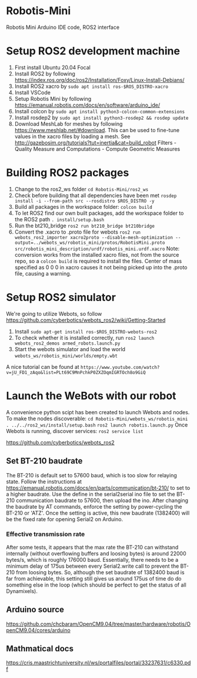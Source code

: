 # Robotis-Mini

Robotis Mini Arduino IDE code, ROS2 interface

# Setup ROS2 development machine

1. First install Ubuntu 20.04 Focal
2. Install ROS2 by following https://index.ros.org/doc/ros2/Installation/Foxy/Linux-Install-Debians/
3. Install ROS2 xacro by `sudo apt install ros-$ROS_DISTRO-xacro`
4. Install VSCode
5. Setup Robotis Mini by following https://emanual.robotis.com/docs/en/software/arduino_ide/
6. Install colcon by `sudo apt install python3-colcon-common-extensions`
7. Install rosdep2 by `sudo apt install python3-rosdep2 && rosdep update`
8. Download MeshLab for meshes by following https://www.meshlab.net/#download. This can be used to fine-tune values in the xacro files by loading a mesh. See http://gazebosim.org/tutorials?tut=inertia&cat=build_robot
   Filters - Quality Measure and Computations - Compute Geometric Measures

# Building ROS2 packages

1. Change to the ros2_ws folder `cd Robotis-Mini/ros2_ws`
2. Check before building that all dependencies have been met `rosdep install -i --from-path src --rosdistro $ROS_DISTRO -y`
3. Build all packages in the workspace folder: `colcon build`
4. To let ROS2 find our own built packages, add the workspace folder to the ROS2 path `. install/setup.bash`
5. Run the bt210_bridge `ros2 run bt210_bridge bt210bridge`
6. Convert the .xacro to .proto file for webots `ros2 run webots_ros2_importer xacro2proto --disable-mesh-optimization --output=../webots_ws/robotis_mini/protos/RobotisMini.proto src/robotis_mini_description/urdf/robotis_mini.urdf.xacro` Note: conversion works from the installed xacro files, not from the source repo, so a `colcon build` is required to install the files. Center of mass specified as 0 0 0 in xacro causes it not being picked up into the .proto file, causing a warning.

# Setup ROS2 simulator

We're going to utilize Webots, so follow https://github.com/cyberbotics/webots_ros2/wiki/Getting-Started

1. Install `sudo apt-get install ros-$ROS_DISTRO-webots-ros2`
2. To check whether it is installed correctly, run `ros2 launch webots_ros2_demos armed_robots.launch.py`
3. Start the webots simulator and load the world `webots_ws/robotis_mini/worlds/empty.wbt`

A nice tutorial can be found at `https://www.youtube.com/watch?v=jU_FD1_zAqo&list=PLt69C9MnPchkP0ZXZOqmIGRTOch8o9GiQ`

# Launch the WeBots with our robot

A convenience python scipt has been created to launch Webots and nodes. To make the nodes discoverable:
`cd Robotis-Mini/webots_ws/robotis_mini`
`. ../../ros2_ws/install/setup.bash`
`ros2 launch robotis.launch.py`
Once Webots is running, discover services: `ros2 service list`

https://github.com/cyberbotics/webots_ros2

## Set BT-210 baudrate

The BT-210 is default set to 57600 baud, which is too slow for relaying state.
Follow the instructions at https://emanual.robotis.com/docs/en/parts/communication/bt-210/ to set to a higher baudrate.
Use the define in the serial2serial ino file to set the BT-210 communication baudrate to 57600, then upload the ino.
After changing the baudrate by AT commands, enforce the setting by power-cycling the BT-210 or 'ATZ'. Once the setting is active, this new baudrate (1382400) will be the fixed rate for opening Serial2 on Arduino.

### Effective transmission rate

After some tests, it appears that the max rate the BT-210 can withstand internally (without overflowing buffers and loosing bytes) is around 22000 bytes/s, which is roughly 176000 baud. Essentially, there needs to be a minimum delay of 175us between every Serial2.write call to prevent the BT-210 from loosing bytes. So, although the set baudrate of 1382400 baud is far from achievable, this setting still gives us around 175us of time do do something else in the loop (which should be perfect to get the status of all Dynamixels).

## Arduino source

https://github.com/chcbaram/OpenCM9.04/tree/master/hardware/robotis/OpenCM9.04/cores/arduino

## Mathmatical docs

https://cris.maastrichtuniversity.nl/ws/portalfiles/portal/33237631/c6330.pdf
